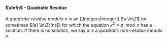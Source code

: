 #### $\defn$ – Quadratic Residue
A *quadratic residue modulo* $n$ is an [[Integers|integer]] $a \in\Z$ (or sometimes $[a] \in\Z/(n)$) 
for which the equation $x^{2} \equiv a \mod n$ has a solution. If there is no solution, we 
say a is a *quadratic non-residue modulo* $n$.